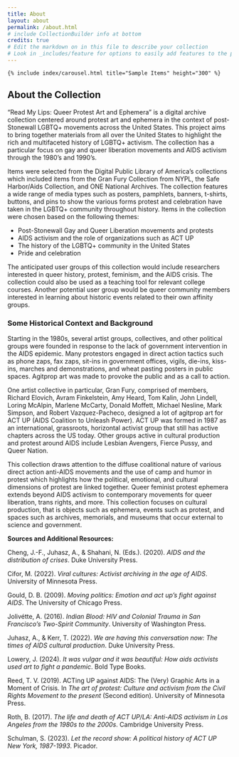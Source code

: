 ```yaml
---
title: About
layout: about
permalink: /about.html
# include CollectionBuilder info at bottom
credits: true
# Edit the markdown on in this file to describe your collection
# Look in _includes/feature for options to easily add features to the page
---
```

    {% include index/carousel.html title="Sample Items" height="300" %}

## About the Collection

“Read My Lips: Queer Protest Art and Ephemera” is a digital archive collection centered around protest art and ephemera in the context of post-Stonewall LGBTQ+ movements across the United States. This project aims to bring together materials from all over the United States to highlight the rich and multifaceted history of LGBTQ+ activism. The collection has a particular focus on gay and queer liberation movements and AIDS activism through the 1980’s and 1990’s. 

Items were selected from the Digital Public Library of America’s collections which included items from the Gran Fury Collection from NYPL, the Safe Harbor/Aids Collection, and ONE National Archives. The collection features a wide range of media types such as posters, pamphlets, banners, t-shirts, buttons, and pins to show the various forms protest and celebration have taken in the LGBTQ+ community throughout history. Items in the collection were chosen based on the following themes:

* Post-Stonewall Gay and Queer Liberation movements and protests
* AIDS activism and the role of organizations such as ACT UP
* The history of the LGBTQ+ community in the United States
* Pride and celebration
  

The anticipated user groups of this collection would include researchers interested in queer history, protest, feminism, and the AIDS crisis. The collection could also be used as a teaching tool for relevant college courses. Another potential user group would be queer community members interested in learning about historic events related to their own affinity groups. 


### Some Historical Context and Background

Starting in the 1980s, several artist groups, collectives, and other political groups were founded in response to the lack of government intervention in the AIDS epidemic. Many protestors engaged in direct action tactics such as phone zaps, fax zaps, sit-ins in government offices, vigils, die-ins, kiss-ins, marches and demonstrations, and wheat pasting posters in public spaces. Agitprop art was made to provoke the public and as a call to action.

One artist collective in particular, Gran Fury, comprised of members, Richard Elovich, Avram Finkelstein, Amy Heard, Tom Kalin, John Lindell, Loring McAlpin, Marlene McCarty, Donald Moffett, Michael Nesline, Mark Simpson, and Robert Vazquez-Pacheco, designed a lot of agitprop art for ACT UP (AIDS Coalition to Unleash Power). ACT UP was formed in 1987 as an international, grassroots, horizontal activist group that still has active chapters across the US today. Other groups active in cultural production and protest around AIDS include Lesbian Avengers, Fierce Pussy, and Queer Nation. 

This collection draws attention to the diffuse coalitional nature of various direct action anti-AIDS movements and the use of camp and humor in protest which highlights how the political, emotional, and cultural dimensions of protest are linked together. Queer feminist protest ephemera extends beyond AIDS activism to contemporary movements for queer liberation, trans rights, and more.  This collection focuses on cultural production, that is objects such as ephemera, events such as protest, and spaces such as archives, memorials, and museums that occur external to science and government.  

**Sources and Additional Resources:**

Cheng, J.-F., Juhasz, A., & Shahani, N. (Eds.). (2020). _AIDS and the distribution of crises_. Duke University Press.

Cifor, M. (2022). _Viral cultures: Activist archiving in the age of AIDS_. University of Minnesota Press.

Gould, D. B. (2009). _Moving politics: Emotion and act up’s fight against AIDS_. The University of Chicago Press.

Jolivétte, A. (2016). _Indian Blood: HIV and Colonial Trauma in San Francisco’s Two-Spirit Community_. University of Washington Press.

Juhasz, A., & Kerr, T. (2022). _We are having this conversation now: The times of AIDS cultural production_. Duke University Press.

Lowery, J. (2024). _It was vulgar and it was beautiful: How aids activists used art to fight a pandemic_. Bold Type Books.

Reed, T. V. (2019). ACTing UP against AIDS: The (Very) Graphic Arts in a Moment of Crisis. In _The art of protest: Culture and activism from the Civil Rights Movement to the present_ (Second edition). University of Minnesota Press.

Roth, B. (2017). _The life and death of ACT UP/LA: Anti-AIDS activism in Los Angeles from the 1980s to the 2000s_. Cambridge University Press.

Schulman, S. (2023). _Let the record show: A political history of ACT UP New York, 1987-1993_. Picador.

